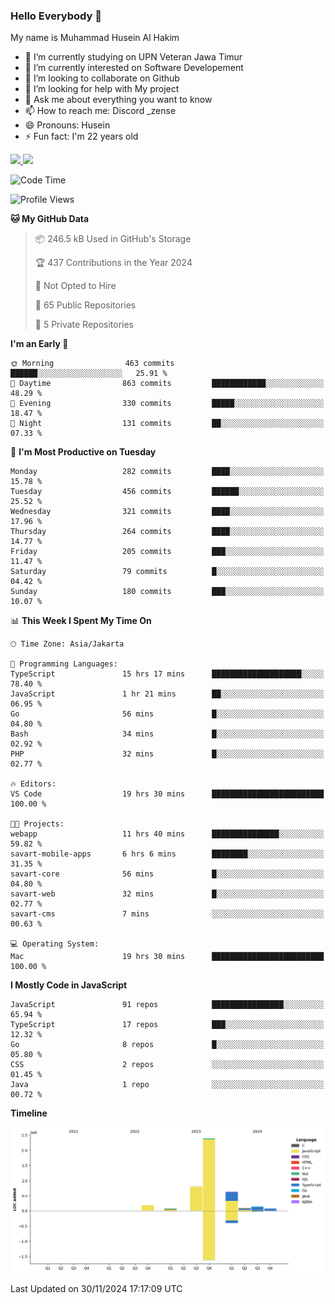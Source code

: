 ### Hello Everybody 👋

My name is Muhammad Husein Al Hakim

- 🔭 I’m currently studying on UPN Veteran Jawa Timur
- 🌱 I’m currently interested on Software Developement
- 👯 I’m looking to collaborate on Github
- 🤔 I’m looking for help with My project
- 💬 Ask me about everything you want to know
- 📫 How to reach me: Discord _zense
- 😄 Pronouns: Husein
- ⚡ Fun fact: I'm 22 years old

<p align="left">
<a href="https://github.com/huseinhq">
  <img height="180em" src="https://github-readme-stats-eight-theta.vercel.app/api?username=huseinhq&show_icons=true&theme=algolia&include_all_commits=true&count_private=true"/>
  <img height="180em" src="https://github-readme-stats-eight-theta.vercel.app/api/top-langs/?username=huseinhq&layout=compact&langs_count=8&theme=algolia"/>
</a>
</p>

<!--START_SECTION:waka-->
![Code Time](http://img.shields.io/badge/Code%20Time-1%2C644%20hrs%2016%20mins-blue)

![Profile Views](http://img.shields.io/badge/Profile%20Views-1-blue)

**🐱 My GitHub Data** 

> 📦 246.5 kB Used in GitHub's Storage 
 > 
> 🏆 437 Contributions in the Year 2024
 > 
> 🚫 Not Opted to Hire
 > 
> 📜 65 Public Repositories 
 > 
> 🔑 5 Private Repositories 
 > 
**I'm an Early 🐤** 

```text
🌞 Morning                463 commits         ██████░░░░░░░░░░░░░░░░░░░   25.91 % 
🌆 Daytime                863 commits         ████████████░░░░░░░░░░░░░   48.29 % 
🌃 Evening                330 commits         █████░░░░░░░░░░░░░░░░░░░░   18.47 % 
🌙 Night                  131 commits         ██░░░░░░░░░░░░░░░░░░░░░░░   07.33 % 
```
📅 **I'm Most Productive on Tuesday** 

```text
Monday                   282 commits         ████░░░░░░░░░░░░░░░░░░░░░   15.78 % 
Tuesday                  456 commits         ██████░░░░░░░░░░░░░░░░░░░   25.52 % 
Wednesday                321 commits         ████░░░░░░░░░░░░░░░░░░░░░   17.96 % 
Thursday                 264 commits         ████░░░░░░░░░░░░░░░░░░░░░   14.77 % 
Friday                   205 commits         ███░░░░░░░░░░░░░░░░░░░░░░   11.47 % 
Saturday                 79 commits          █░░░░░░░░░░░░░░░░░░░░░░░░   04.42 % 
Sunday                   180 commits         ███░░░░░░░░░░░░░░░░░░░░░░   10.07 % 
```


📊 **This Week I Spent My Time On** 

```text
🕑︎ Time Zone: Asia/Jakarta

💬 Programming Languages: 
TypeScript               15 hrs 17 mins      ████████████████████░░░░░   78.40 % 
JavaScript               1 hr 21 mins        ██░░░░░░░░░░░░░░░░░░░░░░░   06.95 % 
Go                       56 mins             █░░░░░░░░░░░░░░░░░░░░░░░░   04.80 % 
Bash                     34 mins             █░░░░░░░░░░░░░░░░░░░░░░░░   02.92 % 
PHP                      32 mins             █░░░░░░░░░░░░░░░░░░░░░░░░   02.77 % 

🔥 Editors: 
VS Code                  19 hrs 30 mins      █████████████████████████   100.00 % 

🐱‍💻 Projects: 
webapp                   11 hrs 40 mins      ███████████████░░░░░░░░░░   59.82 % 
savart-mobile-apps       6 hrs 6 mins        ████████░░░░░░░░░░░░░░░░░   31.35 % 
savart-core              56 mins             █░░░░░░░░░░░░░░░░░░░░░░░░   04.80 % 
savart-web               32 mins             █░░░░░░░░░░░░░░░░░░░░░░░░   02.77 % 
savart-cms               7 mins              ░░░░░░░░░░░░░░░░░░░░░░░░░   00.63 % 

💻 Operating System: 
Mac                      19 hrs 30 mins      █████████████████████████   100.00 % 
```

**I Mostly Code in JavaScript** 

```text
JavaScript               91 repos            ████████████████░░░░░░░░░   65.94 % 
TypeScript               17 repos            ███░░░░░░░░░░░░░░░░░░░░░░   12.32 % 
Go                       8 repos             █░░░░░░░░░░░░░░░░░░░░░░░░   05.80 % 
CSS                      2 repos             ░░░░░░░░░░░░░░░░░░░░░░░░░   01.45 % 
Java                     1 repo              ░░░░░░░░░░░░░░░░░░░░░░░░░   00.72 % 
```



**Timeline**

![Lines of Code chart](https://raw.githubusercontent.com/HuseinHQ/HuseinHQ/main/assets/bar_graph.png)


 Last Updated on 30/11/2024 17:17:09 UTC
<!--END_SECTION:waka-->
